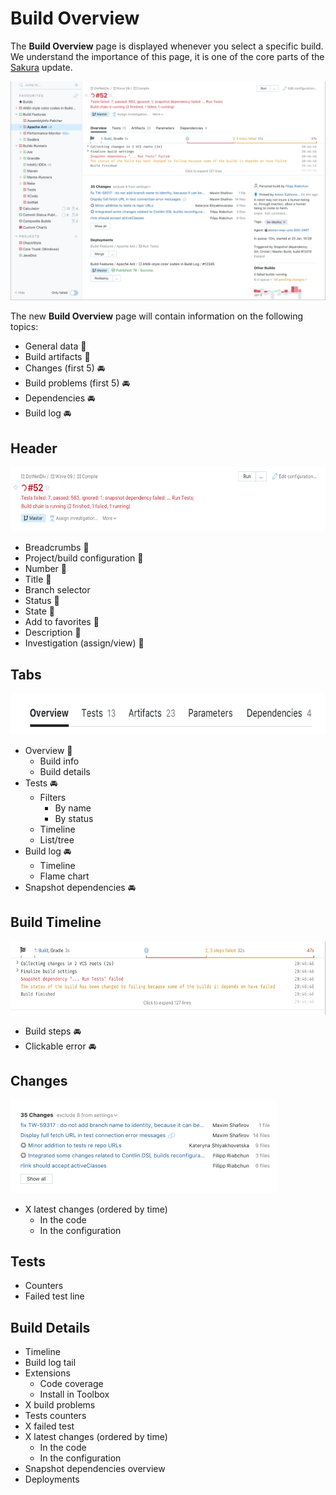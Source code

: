 # Build Overview
The __Build Overview__ page is displayed whenever you select a specific build.
We understand the importance of this page, it is one of the core parts of the [Sakura](Sakura.md) 
update.

<img src="Images/build_overview.png">

The new __Build Overview__ page will contain information on the following topics:

* General data :checkered_flag: 
* Build artifacts :checkered_flag: 
* Changes (first 5) :oncoming_automobile:
* Build problems (first 5) :oncoming_automobile:
* Dependencies :oncoming_automobile:
* Build log :oncoming_automobile:

## Header

<img height="103" width="621" src="Images/build_overview_header.png">

* Breadcrumbs :checkered_flag:  
* Project/build configuration :checkered_flag: 
* Number :checkered_flag: 
* Title :checkered_flag: 
* Branch selector 
* Status :checkered_flag: 
* State :checkered_flag: 
* Add to favorites :checkered_flag: 
* Description :checkered_flag: 
* Investigation (assign/view) :checkered_flag: 

## Tabs 

<img height="66" width="670" src="Images/build_overview_tabs.png">

* Overview  :checkered_flag: 
    * Build info
    * Build details
* Tests :oncoming_automobile:
    * Filters
        * By name
        * By status
    * Timeline
  	* List/tree
* Build log :oncoming_automobile:
    * Timeline
    * Flame chart
* Snapshot dependencies :oncoming_automobile:

## Build Timeline

<img height="117" width="623" src="Images/build_overview_timeline.png">

* Build steps :oncoming_automobile:
* Clickable error :oncoming_automobile: 

[//]: <> ( ## Build Log)

## Changes

<img height="149" width="426" src="Images/build_overview_changes.png">

* X latest changes (ordered by time)
    * In the code
    * In the configuration

## Tests

* Counters 
* Failed test line

## Build Details

[//]: <> (<img src="Images/build_overview_details.png">)

* Timeline
* Build log tail
* Extensions
    * Code coverage
    * Install in Toolbox
* X build problems
* Tests counters
* X failed test
* X latest changes (ordered by time)
    * In the code
    * In the configuration
* Snapshot dependencies overview
* Deployments

[//]: <> ( ## Other Builds)
